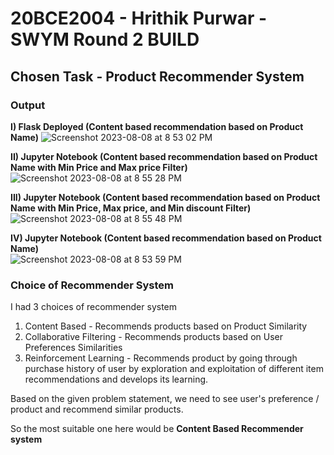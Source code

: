 # 20BCE2004 - Hrithik Purwar - SWYM Round 2 BUILD
## Chosen Task - Product Recommender System

### Output

<b>I) Flask Deployed (Content based recommendation based on Product Name)</b>
![Screenshot 2023-08-08 at 8 53 02 PM](https://github.com/hrithikpurwar/SWYMtask/assets/72293452/d82d5a3e-988e-4d4a-8bdb-8d74c87feea1)

<b>II) Jupyter Notebook (Content based recommendation based on Product Name with Min Price and Max price Filter)</b><br>
![Screenshot 2023-08-08 at 8 55 28 PM](https://github.com/hrithikpurwar/SWYMtask/assets/72293452/89e8331f-96de-4e41-a6d4-4ea60d9c8269)

<b>III) Jupyter Notebook (Content based recommendation based on Product Name with Min Price, Max price, and Min discount Filter)</b><br>
![Screenshot 2023-08-08 at 8 55 48 PM](https://github.com/hrithikpurwar/SWYMtask/assets/72293452/4a42e0d4-a272-448e-9b27-8f96c9458eee)

<b>IV) Jupyter Notebook (Content based recommendation based on Product Name)</b><br>
![Screenshot 2023-08-08 at 8 53 59 PM](https://github.com/hrithikpurwar/SWYMtask/assets/72293452/9c545564-dbc3-46f3-81cb-2818f6640cff)

### Choice of Recommender System

I had 3 choices of recommender system

1. Content Based - Recommends products based on Product Similarity
2. Collaborative Filtering - Recommends products based on User Preferences Similarities
3. Reinforcement Learning - Recommends product by going through purchase history of user by exploration and exploitation of different item recommendations and develops its learning.

Based on the given problem statement, we need to see user's preference / product and recommend similar products.

So the most suitable one here would be <b>Content Based Recommender system</b>




